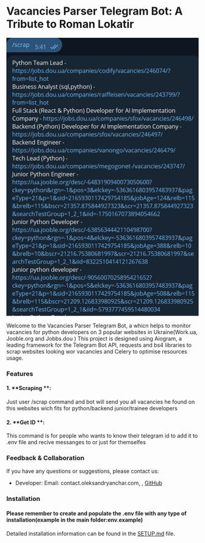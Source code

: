 # Vacancies Parser Telegram  Bot: A Tribute to Roman Lokatir
![picture alt](scrap_example1.png)

Welcome to the Vacancies Parser Telegram  Bot, a whicn helps to monitor vacancies for python developers on 3 popular websites in Ukraine(Work.ua, Jooble.org and Jobbs.dou ) This project is designed  using Aiogram, a leading framework for the Telegram Bot API, requests  and bs4 libraries to scrap websites looking wor vacancies and Celery to optimise resources usage.

### Features

#### 1. **Scraping **:
Just user /scrap command and bot will send you
all vacancies he found on this websites wich
fits for python/backend junior/trainee developers

#### 2. **Get ID **:
This command is for people who wants to know their
telegram id to add it to .env file and recive messanges to 
or just for themselfes

### Feedback & Collaboration

If you have any questions or suggestions, please contact us:

- Developer: Email: contact.oleksandryanchar.com, ,
     [GitHub](https://github.com/OleksandrYanchar)

### Installation

#### Please remember to create and populate the .env file with any type of installation(example in the main folder:env.example)

Detailed installation information can be found in 
the [SETUP.md](SETUP.md) file.
